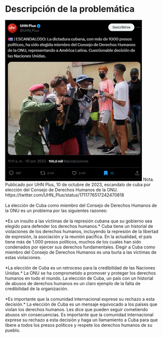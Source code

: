 # Descripción de la problemática

<img src="https://github.com/barubdg/DictaduraCubana_ONU_SentimentAnalysis/blob/main/img-post-twitter.png?raw=true" alt="Post Twitter: Cuba en el Consejo de Derechos Humanos">
Nota. Publicado por UHN Plus, 10 de octubre de 2023, escandalo de cuba por elección del Consejo de Derechos Humanos de la ONU. https://twitter.com/UHN_Plus/status/1711776517242470818<br>
<br>
La elección de Cuba como miembro del Consejo de Derechos Humanos de la ONU es un problema por las siguientes razones:
<br><br>
*Es un insulto a las víctimas de la represión cubana que su gobierno sea elegido para defender los derechos humanos.* Cuba tiene un historial de violaciones de los derechos humanos, incluyendo la represión de la libertad de expresión, la asociación y la reunión pacífica. En la actualidad, el país tiene más de 1.000 presos políticos, muchos de los cuales han sido condenados por ejercer sus derechos fundamentales. Elegir a Cuba como miembro del Consejo de Derechos Humanos es una burla a las víctimas de estas violaciones.
<br><br>
*La elección de Cuba es un retroceso para la credibilidad de las Naciones Unidas.* La ONU se ha comprometido a promover y proteger los derechos humanos en todo el mundo. La elección de Cuba, un país con un historial de abusos de derechos humanos es un claro ejemplo de la falta de credibilidad de la organización.
<br><br>
*Es importante que la comunidad internacional exprese su rechazo a esta decisión.* La elección de Cuba es un mensaje equivocado a los países que violan los derechos humanos. Les dice que pueden seguir cometiendo abusos sin consecuencias. Es importante que la comunidad internacional exprese su rechazo a esta decisión y haga un llamamiento a Cuba para que libere a todos los presos políticos y respete los derechos humanos de su pueblo.


